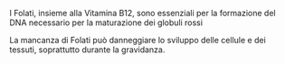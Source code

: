 I Folati, insieme alla Vitamina B12, sono essenziali per la formazione del DNA necessario per la maturazione dei globuli rossi

La mancanza di Folati può danneggiare lo sviluppo delle cellule e dei tessuti, soprattutto durante la gravidanza.